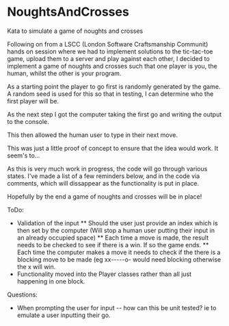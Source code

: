 NoughtsAndCrosses
=================

Kata to simulate a game of noughts and crosses

Following on from a LSCC (London Software Craftsmanship Communit) hands on session where we had to implement solutions to the tic-tac-toe game, upload them to a server and play against each other, I decided to implement a game of noughts and crosses such that one player is you, the human, whilst the other is your program.

As a starting point the player to go first is randomly generated by the game.  A random seed is used for this so that in testing, I can determine who the first player will be.


As the next step I got the computer taking the first go and writing the output to the console.

This then allowed the human user to type in their next move.

This was just a little proof of concept to ensure that the idea would work. It seem's to...

As this is very much work in progress, the code will go through various states. I've made a list of a few reminders below, and in the code via comments, which will dissappear as the functionality is put in place.

Hopefully by the end a game of noughts and crosses will be in place!

ToDo:

* Validation of the input 
	** Should the user just provide an index which is then set 	by the computer (Will stop a human user putting their 	input in an already occupied space)
	** Each time a move is made, the result needs to be 	checked to see if there is a win. If so the game ends.
	** Each time the computer makes a move it needs to check 	if the there is a blocking move to be made (eg xx-----o- 	would need blocking otherwise the x will win.
* Functionality moved into the Player classes rather than all just happening in one block.


Questions:
* When prompting the user for input -- how can this be unit tested? ie to emulate a user inputting their go.
